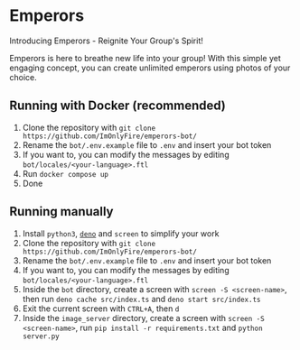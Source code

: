 # Emperors
Introducing Emperors - Reignite Your Group's Spirit!

Emperors is here to breathe new life into your group! With this simple yet engaging concept, you can create unlimited emperors using photos of your choice.


## Running with Docker (recommended)
1. Clone the repository with `git clone https://github.com/ImOnlyFire/emperors-bot/`
2. Rename the `bot/.env.example` file to `.env` and insert your bot token
3. If you want to, you can modify the messages by editing `bot/locales/<your-language>.ftl`
4. Run `docker compose up`
5. Done

## Running manually
1. Install `python3`, [`deno`](https://deno.land/manual@v1.35.2/getting_started/installation) and `screen` to simplify your work
2. Clone the repository with `git clone https://github.com/ImOnlyFire/emperors-bot/`
3. Rename the `bot/.env.example` file to `.env` and insert your bot token
4. If you want to, you can modify the messages by editing `bot/locales/<your-language>.ftl`
5. Inside the `bot` directory, create a screen with `screen -S <screen-name>`, then run `deno cache src/index.ts` and `deno start src/index.ts`
6. Exit the current screen with `CTRL+A`, then `d`
7. Inside the `image_server` directory, create a screen with `screen -S <screen-name>`, run `pip install -r requirements.txt` and `python server.py`
